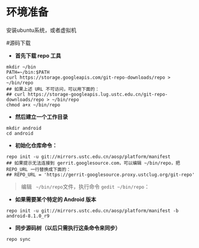 # 环境准备

安装ubuntu系统，或者虚拟机

#源码下载
- **首先下载 repo 工具**

```
mkdir ~/bin
PATH=~/bin:$PATH
curl https://storage.googleapis.com/git-repo-downloads/repo > ~/bin/repo
## 如果上述 URL 不可访问，可以用下面的：
## curl https://storage-googleapis.lug.ustc.edu.cn/git-repo-downloads/repo > ~/bin/repo
chmod a+x ~/bin/repo
```
- **然后建立一个工作目录**

```
mkdir android
cd android
```

- **初始化仓库命令：**
```
repo init -u git://mirrors.ustc.edu.cn/aosp/platform/manifest
## 如果提示无法连接到 gerrit.googlesource.com，可以编辑 ~/bin/repo，把 REPO_URL 一行替换成下面的：
## REPO_URL = 'https://gerrit-googlesource.proxy.ustclug.org/git-repo'
```
> 编辑 ` ~/bin/repo`文件，执行命令 `gedit ~/bin/repo`：


- **如果需要某个特定的 Android 版本**

```
repo init -u git://mirrors.ustc.edu.cn/aosp/platform/manifest -b android-8.1.0_r9
```

- **同步源码树（以后只需执行这条命令来同步）**

```
repo sync
```

